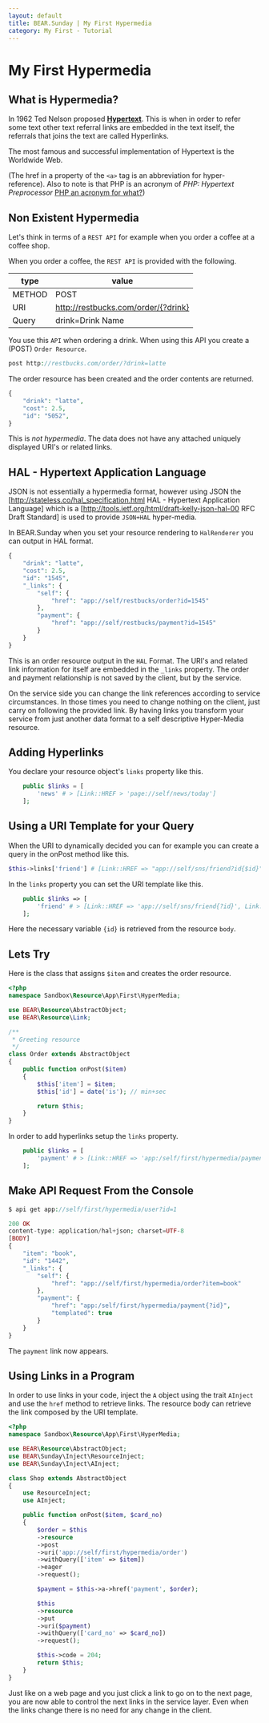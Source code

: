 ```yaml
---
layout: default
title: BEAR.Sunday | My First Hypermedia
category: My First - Tutorial
---
```


# My First Hypermedia

## What is Hypermedia?

In 1962 Ted Nelson proposed [**Hypertext**](http://en.wikipedia.org/wiki/Hypertext).
This is when in order to refer some text other text referral links are embedded in the text itself, the referrals that joins the text are called Hyperlinks.

The most famous and successful implementation of Hypertext is the Worldwide Web.

(The href in a property of the `<a>` tag is an abbreviation for hyper-reference).
Also to note is that PHP is an acronym of *PHP: Hypertext Preprocessor* [PHP an acronym for what?](http://www.php.net/manual/en/faq.general.php#faq.general.acronym))

## Non Existent Hypermedia

Let's think in terms of a `REST API` for example when you order a coffee at a coffee shop.

When you order a coffee, the `REST API` is provided with the following.

| type | value |
|------|-------|
| METHOD | POST |
| URI | http://restbucks.com/order/{?drink} |
| Query | drink=Drink Name |

You use this `API` when ordering a drink. When using this API you create a (POST) `Order Resource`.

```php
post http://restbucks.com/order/?drink=latte
```

The order resource has been created and the order contents are returned.

```php
{
    "drink": "latte",
    "cost": 2.5,
    "id": "5052",
}
```

This is *not hypermedia*. The data does not have any attached uniquely displayed URI's or related links.

## HAL - Hypertext Application Language

JSON is not essentially a hypermedia format, however using JSON the
[http://stateless.co/hal_specification.html HAL - Hypertext Application Language]
which is a [http://tools.ietf.org/html/draft-kelly-json-hal-00 RFC Draft Standard]
is used to provide `JSON+HAL` hyper-media.

In BEAR.Sunday when you set your resource rendering to `HalRenderer` you can output in HAL format.

```php
{
    "drink": "latte",
    "cost": 2.5,
    "id": "1545",
    "_links": {
        "self": {
            "href": "app://self/restbucks/order?id=1545"
        },
        "payment": {
            "href": "app://self/restbucks/payment?id=1545"
        }
    }
}
```

This is an order resource output in the `HAL` Format.
The URI's and related link information for itself are embedded in the `_links` property.
The order and payment relationship is not saved by the client, but by the service.

On the service side you can change the link references according to service circumstances.
In those times you need to change nothing on the client, just carry on following the provided link.
By having links you transform your service from just another data format to a self descriptive Hyper-Media resource.

## Adding Hyperlinks

You declare your resource object's `links` property like this.

```php
    public $links = [
        'news' # > [Link::HREF > 'page://self/news/today']
    ];
```

## Using a URI Template for your Query

When the URI to dynamically decided you can for example you can create a query in the onPost method like this.

```php
$this->links['friend'] # [Link::HREF => "app://self/sns/friend?id{$id}"];
```

In the `links` property you can set the URI template like this.

```php
    public $links => [
        'friend' # > [Link::HREF => 'app://self/sns/friend{?id}', Link::TEMPLATED > true]
    ];
```

Here the necessary variable `{id}` is retrieved from the resource `body`.

## Lets Try

Here is the class that assigns `$item` and creates the order resource.

```php
<?php
namespace Sandbox\Resource\App\First\HyperMedia;

use BEAR\Resource\AbstractObject;
use BEAR\Resource\Link;

/**
 * Greeting resource
 */
class Order extends AbstractObject
{
    public function onPost($item)
    {
        $this['item'] = $item;
        $this['id'] = date('is'); // min+sec

        return $this;
    }
}
```

In order to add hyperlinks setup the `links` property.

```php
    public $links = [
        'payment' # > [Link::HREF => 'app:/self/first/hypermedia/payment{?id}', Link::TEMPLATED > true]
    ];
```

## Make API Request From the Console

```php
$ api get app://self/first/hypermedia/user?id=1
```

```php
200 OK
content-type: application/hal+json; charset=UTF-8
[BODY]
{
    "item": "book",
    "id": "1442",
    "_links": {
        "self": {
            "href": "app://self/first/hypermedia/order?item=book"
        },
        "payment": {
            "href": "app:/self/first/hypermedia/payment{?id}",
            "templated": true
        }
    }
}
```

The `payment` link now appears.

## Using Links in a Program

In order to use links in your code, inject the `A` object using the trait `AInject` and use the `href` method to retrieve links.
The resource body can retrieve the link composed by the URI template.

```php
<?php
namespace Sandbox\Resource\App\First\HyperMedia;

use BEAR\Resource\AbstractObject;
use BEAR\Sunday\Inject\ResourceInject;
use BEAR\Sunday\Inject\AInject;

class Shop extends AbstractObject
{
    use ResourceInject;
    use AInject;

    public function onPost($item, $card_no)
    {
        $order = $this
        ->resource
        ->post
        ->uri('app://self/first/hypermedia/order')
        ->withQuery(['item' => $item])
        ->eager
        ->request();

        $payment = $this->a->href('payment', $order);

        $this
        ->resource
        ->put
        ->uri($payment)
        ->withQuery(['card_no' => $card_no])
        ->request();

        $this->code = 204;
        return $this;
    }
}
```
Just like on a web page and you just click a link to go on to the next page, you are now able to control the next links in the service layer.
Even when the links change there is no need for any change in the client.
